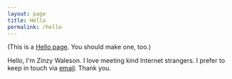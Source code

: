 ```yaml
---
layout: page
title: Hello
permalink: /hello
---
```

(This is a [Hello page](https://alastairjohnston.com/introducing-hello-pages/). You should make one, too.)

Hello, I'm Zinzy Waleson. I love meeting kind Internet strangers. I prefer to keep in touch via [email](mailto:zinzy@pm.me). Thank you.
